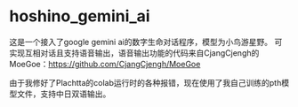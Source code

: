 # hoshino_gemini_ai
这是一个接入了google gemini ai的数字生命对话程序，模型为小鸟游星野。
可实现互相对话且支持语音输出，语音输出功能的代码来自CjangCjengh的MoeGoe：https://github.com/CjangCjengh/MoeGoe

由于我修好了Plachtta的colab运行时的各种报错，现在使用了我自己训练的pth模型文件，支持中日双语输出。
